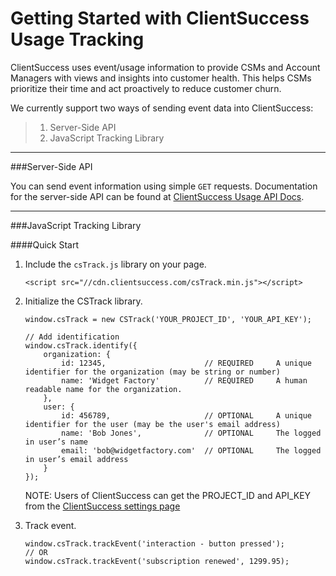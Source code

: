 Getting Started with ClientSuccess Usage Tracking
===================

ClientSuccess uses event/usage information to provide CSMs and Account Managers with views and insights into customer health.  This helps CSMs prioritize their time and act proactively to reduce customer churn.

We currently support two ways of sending event data into ClientSuccess:
> 1. Server-Side API
> 2. JavaScript Tracking Library

----------

###Server-Side API

You can send event information using simple `GET` requests.  Documentation for the server-side API can be found at [ClientSuccess Usage API Docs](http://docs.clientsuccessusage.apiary.io/).

----------

###JavaScript Tracking Library

####Quick Start

1. Include the `csTrack.js` library on your page.
	```
	<script src="//cdn.clientsuccess.com/csTrack.min.js"></script>
	```

2. Initialize the CSTrack library.
	```
	window.csTrack = new CSTrack('YOUR_PROJECT_ID', 'YOUR_API_KEY');
	
	// Add identification
	window.csTrack.identify({
	    organization: {
	        id: 12345,                      // REQUIRED     A unique identifier for the organization (may be string or number)
	        name: 'Widget Factory'          // REQUIRED     A human readable name for the organization.
	    },
	    user: {
	        id: 456789,                     // OPTIONAL     A unique identifier for the user (may be the user's email address)
	        name: 'Bob Jones',              // OPTIONAL     The logged in user’s name
	        email: 'bob@widgetfactory.com'  // OPTIONAL     The logged in user’s email address
	    }
	});
	```
	NOTE: Users of ClientSuccess can get the PROJECT_ID and API_KEY from the [ClientSuccess settings page](https://app.clientsuccess.com/cs/settings/usage)

3. Track event.
	```
	window.csTrack.trackEvent('interaction - button pressed');
	// OR
	window.csTrack.trackEvent('subscription renewed', 1299.95);
	```


